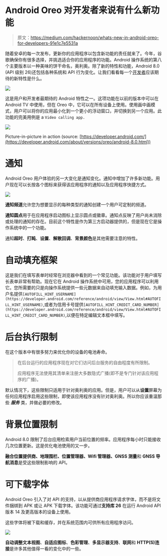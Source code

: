 # Android Oreo 对开发者来说有什么新功能

> 原文：<https://medium.com/hackernoon/whats-new-in-android-oreo-for-developers-91e1c7e5531a>

随着安卓的每一次发布，更新你的应用程序以包含新功能的责任就来了。今年，谷歌确保你有很多选择，并挑选适合你的应用程序的功能。Android 操作系统的第八个主要版本以一种美味的饼干命名，奥利奥。除了新的特性和功能，Android 8.0 (API 级别 26)还包括各种系统和 API 行为变化。让我们看看每一个[开发者](https://hackernoon.com/tagged/developer)应该期待的新特性是什么。

![](img/63afd0d3f117f747c9d247fd8f9c72d4.png)

这是用户和开发者最期待的 Android 特性之一。这项功能在以前的版本中可以在 Android TV 中使用，但在 Oreo 中，它可以在所有设备上使用。使用画中画模式，用户可以将你的应用最小化到一个更小的浮动窗口，并切换到另一个应用。此功能的完美用例是 a `Video calling app.`

![](img/7b8bdaa71ef6c7d985ea0886e6c47d13.png)

Picture-in-picture in action (source: [https://developer.android.com/](https://developer.android.com/about/versions/oreo/android-8.0.html))

# 通知

Android Oreo 用户体验的另一大变化是通知变化。通知中增加了许多新功能。用户现在可以长按各个图标来获得该应用程序的通知以及应用程序快捷方式。

![](img/c4b5b8768feed4133c3c4def39a47153.png)

**通知频道**允许您为想要显示的每种类型的通知创建一个用户可定制的频道。

**通知圆点**用于在应用程序启动图标上显示圆点或徽章。通知点反映了用户尚未消除或处理的通知的存在。目前这个特性是作为第三方启动器提供的，但是现在它是操作系统中的一个功能。

通知**超时**、**打盹**、**设置**、**解散回调**、**背景颜色**是其他需要注意的特性。

# 自动填充框架

这是我们在填写表单时经常在浏览器中看到的一个常见功能。该功能对于用户填写长表单非常有帮助。现在它在 Android 操作系统中可用，您的应用程序可以利用它。您所需要的只是向操作系统提供一些元数据来自动填充输入数据。例如，为用户名提供`[AUTOFILL_HINT_USERNAME](https://developer.android.com/reference/android/view/View.html#AUTOFILL_HINT_USERNAME)`,或者为信用卡号提供`[AUTOFILL_HINT_CREDIT_CARD_NUMBER](https://developer.android.com/reference/android/view/View.html#AUTOFILL_HINT_CREDIT_CARD_NUMBER)`,以便在特定编辑文本框中填写。

# 后台执行限制

在这个版本中有很多努力来优化你的设备的电池寿命。

> 在后台运行的应用程序现在对它们访问后台服务的自由程度有所限制。
> 
> 应用程序无法使用其清单来注册大多数隐式广播(即不是专门针对该应用程序的广播)。

默认情况下，这些限制只适用于针对奥利奥的应用。但是，用户可以从**设置**屏幕为任何应用程序启用这些限制，即使该应用程序没有针对奥利奥。所以你应该重温那些 ***服务*** 类，并做必要的修改。

# 背景位置限制

Android 8.0 限制了后台应用检索用户当前位置的频率。应用程序每小时只能接收几次位置更新。这是优化电池使用的又一步。

**融合位置提供商、地理围栏、位置管理器、Wifi 管理器、GNSS 测量**和 **GNSS 导航消息**是受这些限制影响的 API。

# 可下载字体

Android Oreo 引入了对 API 的支持，以从提供商应用程序请求字体，而不是将文件捆绑到 APK 或让 APK 下载字体。该功能可通过**支持库 26** 在运行 Android API 版本 14 及更高版本的设备上使用。

这些字体将被下载和缓存，并在系统范围内可供所有应用程序访问。

![](img/d3ef6397681238a952aaaa5caa469897.png)

**自动调整文本视图**、**自适应图标**、**色彩管理**、**多显示器支持**、**联网**和 **HTTP(S)连接**是许多其他值得一看的变化中的一些。